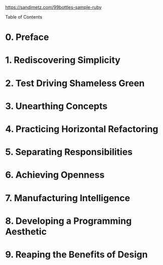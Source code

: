 https://sandimetz.com/99bottles-sample-ruby

Table of Contents

# 0. Preface
# 1. Rediscovering Simplicity
# 2. Test Driving Shameless Green
# 3. Unearthing Concepts
# 4. Practicing Horizontal Refactoring
# 5. Separating Responsibilities
# 6. Achieving Openness
# 7. Manufacturing Intelligence
# 8. Developing a Programming Aesthetic
# 9. Reaping the Benefits of Design
